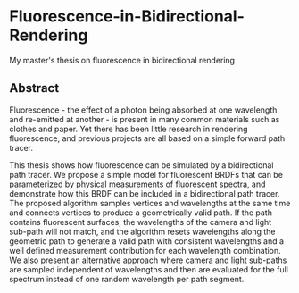 # Fluorescence-in-Bidirectional-Rendering
My master's thesis on fluorescence in bidirectional rendering
## Abstract
Fluorescence - the effect of a photon being absorbed at one
wavelength and re-emitted at another - is present in many
common materials such as clothes and paper. Yet there has been
little research in rendering fluorescence, and previous projects
are all based on a simple forward path tracer.

This thesis shows how fluorescence can be simulated by a bidirectional path tracer.
We propose a simple model for fluorescent BRDFs that can be parameterized by physical
measurements of fluorescent spectra, and demonstrate how this BRDF
can be included in a bidirectional path tracer. The proposed
algorithm samples vertices and wavelengths at the same time
and connects vertices to produce a geometrically valid path. If
the path contains fluorescent surfaces, the wavelengths of the
camera and light sub-path will not match, and the algorithm
resets wavelengths along the geometric path to generate a valid
path with consistent wavelengths and a well defined
measurement contribution for each wavelength combination.
We also present an alternative approach where camera and light
sub-paths are sampled independent of wavelengths and then are
evaluated for the full spectrum instead of one random
wavelength per path segment.
